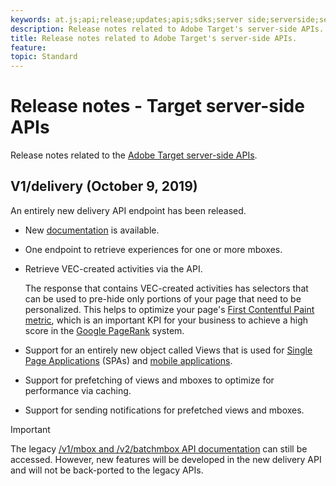 ```yaml
---
keywords: at.js;api;release;updates;apis;sdks;server side;serverside;server-side;api;delivery api
description: Release notes related to Adobe Target's server-side APIs.
title: Release notes related to Adobe Target's server-side APIs.
feature: 
topic: Standard
---
```


# Release notes - Target server-side APIs

Release notes related to the [Adobe Target server-side APIs](https://developers.adobetarget.com/api/delivery-api/).

## V1/delivery (October 9, 2019)

An entirely new delivery API endpoint has been released.

* New [documentation](https://developers.adobetarget.com/api/delivery-api/) is available.
* One endpoint to retrieve experiences for one or more mboxes.
* Retrieve VEC-created activities via the API.
  
  The response that contains VEC-created activities has selectors that can be used to pre-hide only portions of your page that need to be personalized. This helps to optimize your page's [First Contentful Paint metric](https://developers.google.com/web/fundamentals/performance/user-centric-performance-metrics.html), which is an important KPI for your business to achieve a high score in the [Google PageRank](https://en.wikipedia.org/wiki/PageRank) system.

* Support for an entirely new object called Views that is used for [Single Page Applications](/help/c-implementing-target/c-implementing-target-for-client-side-web/how-to-deployatjs/target-atjs-single-page-application.md) (SPAs) and [mobile applications](/help/c-target-mobile-app/target-mobile-app.md).
* Support for prefetching of views and mboxes to optimize for performance via caching.
* Support for sending notifications for prefetched views and mboxes.

>[!IMPORTANT]
>
>The legacy [/v1/mbox and /v2/batchmbox API documentation](https://developers.adobetarget.com/api/legacy-api/index.html) can still be accessed. However, new features will be developed in the new delivery API and will not be back-ported to the legacy APIs.
